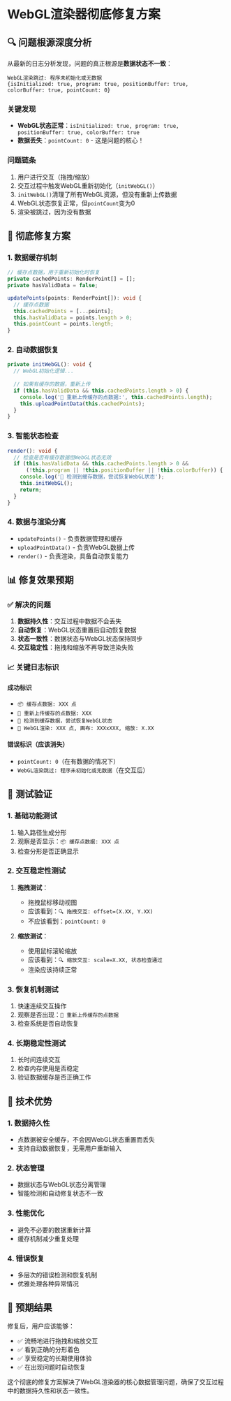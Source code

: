 # WebGL渲染器彻底修复方案

## 🔍 问题根源深度分析

从最新的日志分析发现，问题的真正根源是**数据状态不一致**：

```
WebGL渲染跳过: 程序未初始化或无数据
{isInitialized: true, program: true, positionBuffer: true, colorBuffer: true, pointCount: 0}
```

### 关键发现
- **WebGL状态正常**：`isInitialized: true, program: true, positionBuffer: true, colorBuffer: true`
- **数据丢失**：`pointCount: 0` - 这是问题的核心！

### 问题链条
1. 用户进行交互（拖拽/缩放）
2. 交互过程中触发WebGL重新初始化（`initWebGL()`）
3. `initWebGL()`清理了所有WebGL资源，但没有重新上传数据
4. WebGL状态恢复正常，但`pointCount`变为0
5. 渲染被跳过，因为没有数据

## 🔧 彻底修复方案

### 1. 数据缓存机制
```typescript
// 缓存点数据，用于重新初始化时恢复
private cachedPoints: RenderPoint[] = [];
private hasValidData = false;

updatePoints(points: RenderPoint[]): void {
  // 缓存点数据
  this.cachedPoints = [...points];
  this.hasValidData = points.length > 0;
  this.pointCount = points.length;
}
```

### 2. 自动数据恢复
```typescript
private initWebGL(): void {
  // WebGL初始化逻辑...
  
  // 如果有缓存的数据，重新上传
  if (this.hasValidData && this.cachedPoints.length > 0) {
    console.log('🔄 重新上传缓存的点数据:', this.cachedPoints.length);
    this.uploadPointData(this.cachedPoints);
  }
}
```

### 3. 智能状态检查
```typescript
render(): void {
  // 检查是否有缓存数据但WebGL状态无效
  if (this.hasValidData && this.cachedPoints.length > 0 && 
      (!this.program || !this.positionBuffer || !this.colorBuffer)) {
    console.log('🔄 检测到缓存数据，尝试恢复WebGL状态');
    this.initWebGL();
    return;
  }
}
```

### 4. 数据与渲染分离
- `updatePoints()` - 负责数据管理和缓存
- `uploadPointData()` - 负责WebGL数据上传
- `render()` - 负责渲染，具备自动恢复能力

## 📊 修复效果预期

### ✅ 解决的问题
1. **数据持久性**：交互过程中数据不会丢失
2. **自动恢复**：WebGL状态重置后自动恢复数据
3. **状态一致性**：数据状态与WebGL状态保持同步
4. **交互稳定性**：拖拽和缩放不再导致渲染失败

### 📈 关键日志标识

#### 成功标识
- `📦 缓存点数据: XXX 点`
- `🔄 重新上传缓存的点数据: XXX`
- `🔄 检测到缓存数据，尝试恢复WebGL状态`
- `🎨 WebGL渲染: XXX 点, 画布: XXXxXXX, 缩放: X.XX`

#### 错误标识（应该消失）
- `pointCount: 0`（在有数据的情况下）
- `WebGL渲染跳过: 程序未初始化或无数据`（在交互后）

## 🧪 测试验证

### 1. 基础功能测试
1. 输入路径生成分形
2. 观察是否显示：`📦 缓存点数据: XXX 点`
3. 检查分形是否正确显示

### 2. 交互稳定性测试
1. **拖拽测试**：
   - 拖拽鼠标移动视图
   - 应该看到：`🔍 拖拽交互: offset=(X.XX, Y.XX)`
   - 不应该看到：`pointCount: 0`

2. **缩放测试**：
   - 使用鼠标滚轮缩放
   - 应该看到：`🔍 缩放交互: scale=X.XX, 状态检查通过`
   - 渲染应该持续正常

### 3. 恢复机制测试
1. 快速连续交互操作
2. 观察是否出现：`🔄 重新上传缓存的点数据`
3. 检查系统是否自动恢复

### 4. 长期稳定性测试
1. 长时间连续交互
2. 检查内存使用是否稳定
3. 验证数据缓存是否正确工作

## 🔮 技术优势

### 1. 数据持久性
- 点数据被安全缓存，不会因WebGL状态重置而丢失
- 支持自动数据恢复，无需用户重新输入

### 2. 状态管理
- 数据状态与WebGL状态分离管理
- 智能检测和自动修复状态不一致

### 3. 性能优化
- 避免不必要的数据重新计算
- 缓存机制减少重复处理

### 4. 错误恢复
- 多层次的错误检测和恢复机制
- 优雅处理各种异常情况

## 🚀 预期结果

修复后，用户应该能够：
- ✅ 流畅地进行拖拽和缩放交互
- ✅ 看到正确的分形着色
- ✅ 享受稳定的长期使用体验
- ✅ 在出现问题时自动恢复

这个彻底的修复方案解决了WebGL渲染器的核心数据管理问题，确保了交互过程中的数据持久性和状态一致性。